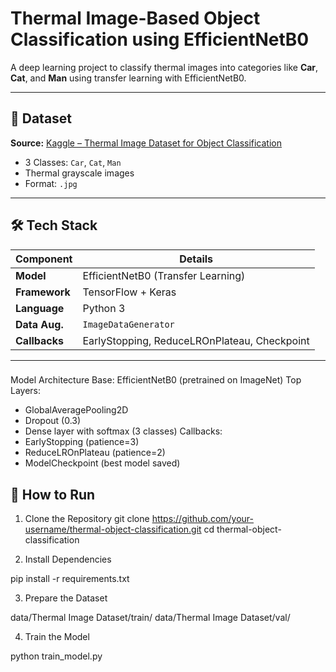 # Thermal Image-Based Object Classification using EfficientNetB0

A deep learning project to classify thermal images into categories like **Car**, **Cat**, and **Man** using transfer learning with EfficientNetB0.

---

## 📁 Dataset

**Source:** [Kaggle – Thermal Image Dataset for Object Classification](https://www.kaggle.com/datasets/iamsouravbanerjee/thermal-image-dataset-for-object-classification)

- 3 Classes: `Car`, `Cat`, `Man`
- Thermal grayscale images
- Format: `.jpg`


---

## 🛠️ Tech Stack

| Component        | Details                                  |
|------------------|-------------------------------------------|
| **Model**        | EfficientNetB0 (Transfer Learning)        |
| **Framework**    | TensorFlow + Keras                        |
| **Language**     | Python 3                                  |
| **Data Aug.**    | `ImageDataGenerator`                      |
| **Callbacks**    | EarlyStopping, ReduceLROnPlateau, Checkpoint |

---

###
Model Architecture
Base: EfficientNetB0 (pretrained on ImageNet)
Top Layers:
  - GlobalAveragePooling2D
  - Dropout (0.3)
  - Dense layer with softmax (3 classes)
Callbacks:
  - EarlyStopping (patience=3)
  - ReduceLROnPlateau (patience=2)
  - ModelCheckpoint (best model saved)


## 🚀 How to Run

1. Clone the Repository
git clone https://github.com/your-username/thermal-object-classification.git
cd thermal-object-classification

2. Install Dependencies

pip install -r requirements.txt

3. Prepare the Dataset

data/Thermal Image Dataset/train/
data/Thermal Image Dataset/val/

4. Train the Model

python train_model.py


